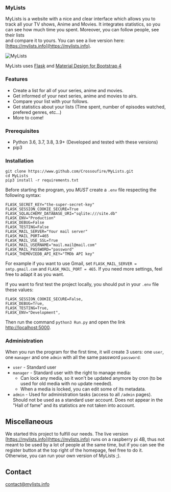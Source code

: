 ### MyLists

MyLists is a website with a nice and clear interface which allows you to track all your TV shows, Anime and Movies. 
It integrates statistics, so you can see how much time you spent. Moreover, you can follow people, see their lists  
and compare it to yours. You can see a live version here: [https://mylists.info](https://mylists.info).

![MyLists](https://raw.githubusercontent.com/Crossoufire/MyLists/master/MyLists/static/img/home2.jpg)

MyLists uses [Flask](http://flask.pocoo.org/) and [Material Design for Bootstrap 4](https://mdbootstrap.com/)

### Features

* Create a list for all of your series, anime and movies.
* Get informed of your next series, anime and movies to airs.
* Compare your list with your follows.
* Get statistics about your lists (Time spent, number of episodes watched, prefered genres, etc...)
* More to come!

### Prerequisites

* Python 3.6, 3.7, 3.8, 3.9+ (Developed and tested with these versions)
* pip3

### Installation

```
git clone https://www.github.com/Crossoufire/MyLists.git
cd MyLists
pip3 install -r requirements.txt
```

Before starting the program, you *MUST* create a `.env` file respecting the following syntax:

```
FLASK_SECRET_KEY="the-super-secret-key"
FLASK_SESSION_COOKIE_SECURE=True
FLASK_SQLALCHEMY_DATABASE_URI="sqlite:///site.db"
FLASK_ENV="Production"
FLASK_DEBUG=False
FLASK_TESTING=False
FLASK_MAIL_SERVER="Your mail server"
FLASK_MAIL_PORT=465
FLASK_MAIL_USE_SSL=True
FLASK_MAIL_USERNAME="mail.mail@mail.com"
FLASK_MAIL_PASSWORD="password"
FLASK_THEMOVIEDB_API_KEY="TMDb API key"
```

For example if you want to use Gmail, set `FLASK_MAIL_SERVER = smtp.gmail.com` and `FLASK_MAIL_PORT = 465`. 
If you need more settings, feel free to adapt it as you want.

If you want to first test the project locally, you should put in your `.env` file these values:
```
FLASK_SESSION_COOKIE_SECURE=False,  
FLASK_DEBUG=True,
FLASK_TESTING=True,
FLASK_ENV="Development",
```

Then run the command `python3 Run.py` and open the link [http://localhost:5000](http://localhost:5000).

### Administration

When you run the program for the first time, it will create 3 users: one `user`, one `manager` and one `admin` with 
all the same password `password`:

* `user` - Standard user
* `manager` - Standard user with the right to manage media:
    * Can lock any media, so it won't be updated anymore by cron (to be used for old media with no update needed).
    * When a media is locked, you can edit some of its metadata.
* `admin` - Used for administration tasks (access to all `/admin` pages). Should not be used as a standard user account.
Does not appear in the "Hall of fame" and its statistics are not taken into account.

## Miscellaneous

We started this project to fulfill our needs. The live version [https://mylists.info](https://mylists.info) runs on a 
raspberry pi 4B, thus not meant to be used by a lot of people at the same time, but if you can see the register button 
at the top right of the homepage, feel free to do it. Otherwise, you can run your own version of MyLists ;).

## Contact

<contact@mylists.info>
